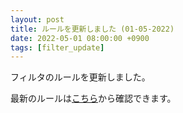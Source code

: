 ```yaml
---
layout: post
title: ルールを更新しました (01-05-2022)
date: 2022-05-01 08:00:00 +0900
tags: [filter_update]
---
```


フィルタのルールを更新しました。

最新のルールは[こちら](https://github.com/kittytail/BlockerRules)から確認できます。
